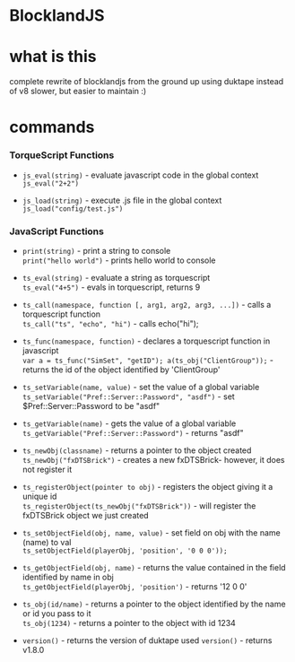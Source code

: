 # BlocklandJS

# what is this
complete rewrite of blocklandjs from the ground up using duktape instead of v8
slower, but easier to maintain :)

# commands
### TorqueScript Functions
* `js_eval(string)` - evaluate javascript code in the global context<br>
`js_eval("2+2")`

* `js_load(string)` - execute .js file in the global context<br>
`js_load("config/test.js")`

### JavaScript Functions
* `print(string)` - print a string to console<br>
`print("hello world")` - prints hello world to console

* `ts_eval(string)` - evaluate a string as torquescript<br>
`ts_eval("4+5")` - evals in torquescript, returns 9

* `ts_call(namespace, function [, arg1, arg2, arg3, ...])` - calls a torquescript function<br>
`ts_call("ts", "echo", "hi")` - calls echo("hi");

* `ts_func(namespace, function)` - declares a torquescript function in javascript<br>
`var a = ts_func("SimSet", "getID"); a(ts_obj("ClientGroup"));` - returns the id of the object identified by 'ClientGroup'

* `ts_setVariable(name, value)` - set the value of a global variable<br>
`ts_setVariable("Pref::Server::Password", "asdf")` - set $Pref::Server::Password to be "asdf"

* `ts_getVariable(name)` - gets the value of a global variable<br>
`ts_getVariable("Pref::Server::Password")` - returns "asdf"

* `ts_newObj(classname)` - returns a pointer to the object created<br>
`ts_newObj("fxDTSBrick")` - creates a new fxDTSBrick- however, it does not register it

* `ts_registerObject(pointer to obj)` - registers the object giving it a unique id<br>
`ts_registerObject(ts_newObj("fxDTSBrick"))` - will register the fxDTSBrick object we just created

* `ts_setObjectField(obj, name, value)` - set field on obj with the name (name) to val<br>
`ts_setObjectField(playerObj, 'position', '0 0 0'));`

* `ts_getObjectField(obj, name)` - returns the value contained in the field identified by name in obj<br>
`ts_getObjectField(playerObj, 'position')` - returns '12 0 0'

* `ts_obj(id/name)` - returns a pointer to the object identified by the name or id you pass to it<br>
`ts_obj(1234)` - returns a pointer to the object with id 1234

* `version()` - returns the version of duktape used
`version()` - returns v1.8.0



